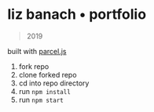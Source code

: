 # liz banach &bull; portfolio

> 2019

built with [parcel.js](https://parceljs.org/)

01. fork repo
02. clone forked repo
03. cd into repo directory
04. run `npm install`
05. run `npm start`
